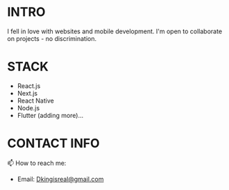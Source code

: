 # INTRO
I fell in love with websites and mobile development. I'm open to collaborate on projects - no discrimination.

# STACK
- React.js
- Next.js
- React Native
- Node.js
- Flutter
(adding more)...

# CONTACT INFO
📫 How to reach me:
- Email: Dkingisreal@gmail.com 


<!---
Izrael707/Izrael707 is a ✨ special ✨ repository because its `README.md` (this file) appears on your GitHub profile.
You can click the Preview link to take a look at your changes.
--->
